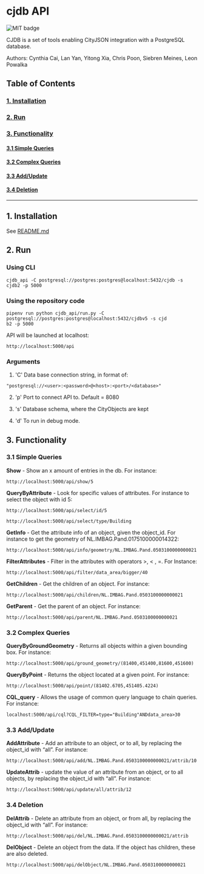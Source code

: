# cjdb API
![MIT badge](https://img.shields.io/pypi/l/cjdb)

CJDB is a set of tools enabling CityJSON integration with a PostgreSQL database.

Authors: Cynthia Cai, Lan Yan, Yitong Xia, Chris Poon, Siebren Meines, Leon Powalka

## Table of Contents  
### [1. Installation](#Installation)
### [2. Run](#Run)
### [3. Functionality](#Functionality)
   #### [3.1 Simple Queries](#Simple)
   #### [3.2 Complex Queries](#Complex)
   #### [3.3 Add/Update](#Add/Update)
   #### [3.4 Deletion](#Deletion)

---
## 1. Installation <a name="Installation"></a>
See [README.md](../README.md)

## 2. Run <a name="Run"></a>

### Using CLI

```
cjdb_api -C postgresql://postgres:postgres@localhost:5432/cjdb -s cjdb2 -p 5000
```

### Using the repository code
```
pipenv run python cjdb_api/run.py -C postgresql://postgres:postgres@localhost:5432/cjdbv5 -s cjd
b2 -p 5000
```

API will be launched at localhost:
```
http://localhost:5000/api
```

### Arguments 

1. 'C' 
Data base connection string, in format of:
```
"postgresql://<user>:<password>@<host>:<port>/<database>"
```
2. 'p'
Port to connect API to. Default = 8080
3. 's'
Database schema, where the CityObjects are kept

4. 'd'
To run in debug mode.


## 3. Functionality <a name="Functionality"></a>
 
### 3.1 Simple Queries <a name="Simple"></a>
**Show** - Show an x amount of entries in the db. For instance: 
```
http://localhost:5000/api/show/5 
```

**QueryByAttribute** - Look for specific values of attributes. For instance to select the object with id 5:
```
http://localhost:5000/api/select/id/5
```
```
http://localhost:5000/api/select/type/Building
```
**GetInfo** - Get the attribute info of an object, given the object_id. For instance to get the geometry of NL.IMBAG.Pand.0175100000014322:
```
http://localhost:5000/api/info/geometry/NL.IMBAG.Pand.0503100000000021
```
**FilterAttributes** - Filter in the attributes with operators >, < , =. For Instance:
```
http://localhost:5000/api/filter/data_area/bigger/40
```
**GetChildren** - Get the children of an object. For instance:
```
http://localhost:5000/api/children/NL.IMBAG.Pand.0503100000000021
```
**GetParent** - Get the parent of an object. For instance:
```
http://localhost:5000/api/parent/NL.IMBAG.Pand.0503100000000021
```

### 3.2 Complex Queries <a name="Complex"></a>
**QueryByGroundGeometry** - Returns all objects within a given bounding box. For instance:
```
http://localhost:5000/api/ground_geometry/(81400,451400,81600,451600)
```
**QueryByPoint** - Returns the object located at a given point. For instance:
```
http://localhost:5000/api/point/(81402.6705,451405.4224)
```
**CQL_query** - Allows the usage of common query language to chain queries. For instance:
```
localhost:5000/api/cql?CQL_FILTER=type="Building"ANDdata_area>30
```

### 3.3 Add/Update <a name="Add/Update"></a>
**AddAttribute** - Add an attribute to an object, or to all, by replacing the object_id with “all”. For instance: 
```
http://localhost:5000/api/add/NL.IMBAG.Pand.0503100000000021/attrib/10
```
**UpdateAttrib**  - update the value of an attribute from an object, or to all objects, by replacing the object_id with “all”. For instance:
```
http://localhost:5000/api/update/all/attrib/12
```

### 3.4 Deletion <a name="Deletion"></a>
**DelAttrib** - Delete an attribute from an object, or from all, by replacing the object_id with “all”. For instance:
```
http://localhost:5000/api/del/NL.IMBAG.Pand.0503100000000021/attrib
```
**DelObject** - Delete an object from the data. If the object has children, these are also deleted.
```
http://localhost:5000/api/delObject/NL.IMBAG.Pand.0503100000000021
```

